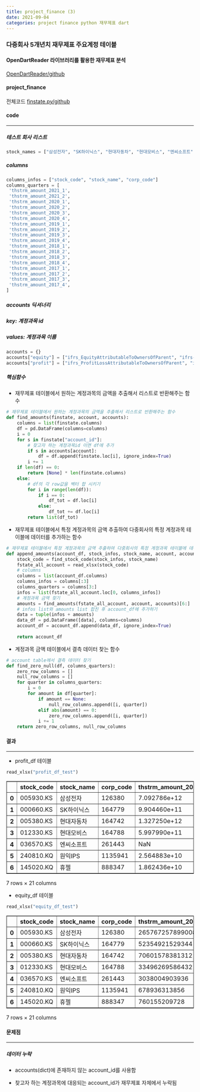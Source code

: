 ```yaml
---
title: project_finance (3)
date: 2021-09-04
categories: project finance python 재무제표 dart
---
```

### 다중회사 5개년치 재무제표 주요계정 테이블  

#### OpenDartReader 라이브러리를 활용한 재무제표 분석    
[OpenDartReader/github](https://github.com/FinanceData/OpenDartReader)  
  
#### project_finance
전체코드 [finstate.py/github](https://github.com/yeonseo-Jung/project_finance/blob/aca4af282fedc2452e5f95f44f3d58ab07d4f09a/finstate.py)

#### code
___
##### 테스트 회사 리스트
```python
stock_names = ["삼성전자", "SK하이닉스", "현대자동차", "현대모비스", "엔씨소프트", "원익IPS", "휴젤"]
```
##### columns
```python
columns_infos = ["stock_code", "stock_name", "corp_code"]
columns_quarters = [
 'thstrm_amount_2021_1',
 'thstrm_amount_2021_2',
 'thstrm_amount_2020_1',
 'thstrm_amount_2020_2',
 'thstrm_amount_2020_3',
 'thstrm_amount_2020_4',
 'thstrm_amount_2019_1',
 'thstrm_amount_2019_2',
 'thstrm_amount_2019_3',
 'thstrm_amount_2019_4',
 'thstrm_amount_2018_1',
 'thstrm_amount_2018_2',
 'thstrm_amount_2018_3',
 'thstrm_amount_2018_4',
 'thstrm_amount_2017_1',
 'thstrm_amount_2017_2',
 'thstrm_amount_2017_3',
 'thstrm_amount_2017_4',
]
```  

##### accounts 딕셔너리
##### key: 계정과목 id 
##### values: 계정과목 이름
```python
accounts = {}
accounts["equity"] = ["ifrs_EquityAttributableToOwnersOfParent", "ifrs-full_EquityAttributableToOwnersOfParent"]
accounts["profit"] = ["ifrs_ProfitLossAttributableToOwnersOfParent", "ifrs-full_ProfitLossAttributableToOwnersOfParent"]
```

##### 핵심함수  

* 재무제표 테이블에서 원하는 계정과목의 금액을 추출해서 리스트로 반환해주는 함수
```python
# 재무제표 테이블에서 원하는 계정과목의 금액을 추출해서 리스트로 반환해주는 함수
def find_amounts(finstate, account, accounts):
    columns = list(finstate.columns)
    df = pd.DataFrame(columns=columns)
    i = 0
    for s in finstate["account_id"]:
        # 찾고자 하는 계정과목id 이면 df에 추가 
        if s in accounts[account]:
            df = df.append(finstate.loc[i], ignore_index=True)
        i += 1
    if len(df) == 0:
        return [None] * len(finstate.columns)
    else:
        # df의 각 row값을 벡터 합 시키기
        for i in range(len(df)):
            if i == 0:
                df_tot = df.loc[i]
            else:
                df_tot += df.loc[i]
        return list(df_tot)
```  
  
  
* 재무제표 테이블에서 특정 계정과목의 금액 추출하여 다중회사의 특정 계정과목 테이블에 데이터를 추가하는 함수
```python
# 재무제표 테이블에서 특정 계정과목의 금액 추출하여 다중회사의 특정 계정과목 테이블에 데이터를 추가하는 함수
def append_amounts(account_df, stock_infos, stock_name, account, accounts): 
    stock_code = find_stock_code(stock_infos, stock_name)
    fstate_all_account = read_xlsx(stock_code)
    # columns
    columns = list(account_df.columns)
    columns_infos = columns[:3]
    columns_quarters = columns[3:]
    infos = list(fstate_all_account.loc[0, columns_infos])
    # 계정과목 금액 찾기
    amounts = find_amounts(fstate_all_account, account, accounts)[6:]
    # infos list와 amounts list 합친 후 account_df에 추가하기 
    data = tuple(infos + amounts)
    data_df = pd.DataFrame([data], columns=columns)
    account_df = account_df.append(data_df, ignore_index=True)
    
    return account_df
```
  
  
* 계정과목 금액 테이블에서 결측 데이터 찾는 함수  
```python
# account table에서 결측 데이터 찾기 
def find_zero_null(df, columns_quarters):
    zero_row_columns = []
    null_row_columns = []
    for quarter in columns_quarters:
        i = 0
        for amount in df[quarter]:
            if amount == None:
                null_row_columns.append([i, quarter])
            elif abs(amount) == 0:
                zero_row_columns.append([i, quarter])
            i += 1
    return zero_row_columns, null_row_columns
```
  
  
#### 결과
___  
  
  
* profit_df 테이블
```python
read_xlsx("profit_df_test")
```  
<div>
<style scoped>
    .dataframe tbody tr th:only-of-type {
        vertical-align: middle;
    }

    .dataframe tbody tr th {
        vertical-align: top;
    }

    .dataframe thead th {
        text-align: right;
    }
</style>
<table border="1" class="dataframe">
  <thead>
    <tr style="text-align: right;">
      <th></th>
      <th>stock_code</th>
      <th>stock_name</th>
      <th>corp_code</th>
      <th>thstrm_amount_2021_1</th>
      <th>thstrm_amount_2021_2</th>
      <th>thstrm_amount_2020_1</th>
      <th>thstrm_amount_2020_2</th>
      <th>thstrm_amount_2020_3</th>
      <th>thstrm_amount_2020_4</th>
      <th>thstrm_amount_2019_1</th>
      <th>...</th>
      <th>thstrm_amount_2019_3</th>
      <th>thstrm_amount_2019_4</th>
      <th>thstrm_amount_2018_1</th>
      <th>thstrm_amount_2018_2</th>
      <th>thstrm_amount_2018_3</th>
      <th>thstrm_amount_2018_4</th>
      <th>thstrm_amount_2017_1</th>
      <th>thstrm_amount_2017_2</th>
      <th>thstrm_amount_2017_3</th>
      <th>thstrm_amount_2017_4</th>
    </tr>
  </thead>
  <tbody>
    <tr>
      <th>0</th>
      <td>005930.KS</td>
      <td>삼성전자</td>
      <td>126380</td>
      <td>7.092786e+12</td>
      <td>9.450676e+12</td>
      <td>4.889599e+12</td>
      <td>5.488964e+12</td>
      <td>9.266815e+12</td>
      <td>1.682403e+13</td>
      <td>5.107490e+12</td>
      <td>...</td>
      <td>6.105039e+12</td>
      <td>1.540002e+13</td>
      <td>1.161183e+13</td>
      <td>1.098155e+13</td>
      <td>1.296743e+13</td>
      <td>3.092345e+13</td>
      <td>7.488532e+12</td>
      <td>1.079994e+13</td>
      <td>1.103977e+13</td>
      <td>3.030480e+13</td>
    </tr>
    <tr>
      <th>1</th>
      <td>000660.KS</td>
      <td>SK하이닉스</td>
      <td>164779</td>
      <td>9.904460e+11</td>
      <td>1.984515e+12</td>
      <td>6.481540e+11</td>
      <td>1.262890e+12</td>
      <td>1.077262e+12</td>
      <td>3.677840e+12</td>
      <td>1.102753e+12</td>
      <td>...</td>
      <td>4.932010e+11</td>
      <td>1.520087e+12</td>
      <td>3.120254e+12</td>
      <td>4.329947e+12</td>
      <td>4.693620e+12</td>
      <td>1.084649e+13</td>
      <td>1.897969e+12</td>
      <td>2.468544e+12</td>
      <td>3.054248e+12</td>
      <td>7.587264e+12</td>
    </tr>
    <tr>
      <th>2</th>
      <td>005380.KS</td>
      <td>현대자동차</td>
      <td>164742</td>
      <td>1.327250e+12</td>
      <td>1.761887e+12</td>
      <td>4.633140e+11</td>
      <td>2.273860e+11</td>
      <td>-3.360610e+11</td>
      <td>1.760497e+12</td>
      <td>8.294770e+11</td>
      <td>...</td>
      <td>4.269110e+11</td>
      <td>2.553138e+12</td>
      <td>6.680140e+11</td>
      <td>7.005990e+11</td>
      <td>2.692450e+11</td>
      <td>1.238839e+12</td>
      <td>0.000000e+00</td>
      <td>0.000000e+00</td>
      <td>8.523710e+11</td>
      <td>3.180453e+12</td>
    </tr>
    <tr>
      <th>3</th>
      <td>012330.KS</td>
      <td>현대모비스</td>
      <td>164788</td>
      <td>5.997990e+11</td>
      <td>6.665550e+11</td>
      <td>3.484440e+11</td>
      <td>2.342050e+11</td>
      <td>3.897160e+11</td>
      <td>1.139430e+12</td>
      <td>4.829500e+11</td>
      <td>...</td>
      <td>5.771670e+11</td>
      <td>1.713503e+12</td>
      <td>4.665010e+11</td>
      <td>5.530600e+11</td>
      <td>4.488280e+11</td>
      <td>1.439976e+12</td>
      <td>7.611780e+11</td>
      <td>4.812400e+11</td>
      <td>4.821620e+11</td>
      <td>1.085990e+12</td>
    </tr>
    <tr>
      <th>4</th>
      <td>036570.KS</td>
      <td>엔씨소프트</td>
      <td>261443</td>
      <td>NaN</td>
      <td>NaN</td>
      <td>NaN</td>
      <td>NaN</td>
      <td>NaN</td>
      <td>NaN</td>
      <td>NaN</td>
      <td>...</td>
      <td>NaN</td>
      <td>NaN</td>
      <td>NaN</td>
      <td>NaN</td>
      <td>NaN</td>
      <td>NaN</td>
      <td>NaN</td>
      <td>NaN</td>
      <td>NaN</td>
      <td>NaN</td>
    </tr>
    <tr>
      <th>5</th>
      <td>240810.KQ</td>
      <td>원익IPS</td>
      <td>1135941</td>
      <td>2.564883e+10</td>
      <td>7.599476e+10</td>
      <td>1.376603e+10</td>
      <td>3.542319e+10</td>
      <td>8.727212e+10</td>
      <td>1.054670e+10</td>
      <td>4.977547e+09</td>
      <td>...</td>
      <td>1.501040e+09</td>
      <td>4.136163e+10</td>
      <td>2.459296e+10</td>
      <td>3.156078e+10</td>
      <td>3.701010e+10</td>
      <td>4.985029e+10</td>
      <td>2.488083e+10</td>
      <td>3.673446e+10</td>
      <td>2.166335e+10</td>
      <td>7.370123e+10</td>
    </tr>
    <tr>
      <th>6</th>
      <td>145020.KQ</td>
      <td>휴젤</td>
      <td>888347</td>
      <td>1.862436e+10</td>
      <td>1.469514e+10</td>
      <td>6.001495e+09</td>
      <td>1.437236e+10</td>
      <td>9.823475e+09</td>
      <td>3.216862e+10</td>
      <td>1.379860e+10</td>
      <td>...</td>
      <td>1.000559e+10</td>
      <td>3.460651e+10</td>
      <td>1.943144e+10</td>
      <td>1.461857e+10</td>
      <td>2.277522e+10</td>
      <td>4.696118e+10</td>
      <td>0.000000e+00</td>
      <td>0.000000e+00</td>
      <td>1.720762e+10</td>
      <td>5.561952e+10</td>
    </tr>
  </tbody>
</table>
<p>7 rows × 21 columns</p>
</div>  
  
* equity_df 테이블

```python
read_xlsx("equity_df_test")
```




<div>
<style scoped>
    .dataframe tbody tr th:only-of-type {
        vertical-align: middle;
    }

    .dataframe tbody tr th {
        vertical-align: top;
    }

    .dataframe thead th {
        text-align: right;
    }
</style>
<table border="1" class="dataframe">
  <thead>
    <tr style="text-align: right;">
      <th></th>
      <th>stock_code</th>
      <th>stock_name</th>
      <th>corp_code</th>
      <th>thstrm_amount_2021_1</th>
      <th>thstrm_amount_2021_2</th>
      <th>thstrm_amount_2020_1</th>
      <th>thstrm_amount_2020_2</th>
      <th>thstrm_amount_2020_3</th>
      <th>thstrm_amount_2020_4</th>
      <th>thstrm_amount_2019_1</th>
      <th>...</th>
      <th>thstrm_amount_2019_3</th>
      <th>thstrm_amount_2019_4</th>
      <th>thstrm_amount_2018_1</th>
      <th>thstrm_amount_2018_2</th>
      <th>thstrm_amount_2018_3</th>
      <th>thstrm_amount_2018_4</th>
      <th>thstrm_amount_2017_1</th>
      <th>thstrm_amount_2017_2</th>
      <th>thstrm_amount_2017_3</th>
      <th>thstrm_amount_2017_4</th>
    </tr>
  </thead>
  <tbody>
    <tr>
      <th>0</th>
      <td>005930.KS</td>
      <td>삼성전자</td>
      <td>126380</td>
      <td>265767257899008</td>
      <td>274160529965056</td>
      <td>258481768628224</td>
      <td>261745373347840</td>
      <td>267942138740736</td>
      <td>267670331064320</td>
      <td>245499810545664</td>
      <td>...</td>
      <td>255403451482112</td>
      <td>254915469377536</td>
      <td>215884501090304</td>
      <td>225671422935040</td>
      <td>234476374327296</td>
      <td>240068992172032</td>
      <td>183119604875264</td>
      <td>193654455009280</td>
      <td>203504408854528</td>
      <td>207213415104512</td>
    </tr>
    <tr>
      <th>1</th>
      <td>000660.KS</td>
      <td>SK하이닉스</td>
      <td>164779</td>
      <td>52354921529344</td>
      <td>54850368831488</td>
      <td>48231010533376</td>
      <td>49382862880768</td>
      <td>50479073591296</td>
      <td>51888540090368</td>
      <td>47159835623424</td>
      <td>...</td>
      <td>48253965959168</td>
      <td>47928416665600</td>
      <td>36371829882880</td>
      <td>40771700916224</td>
      <td>43484018900992</td>
      <td>46845720002560</td>
      <td>25162328047616</td>
      <td>27757134217216</td>
      <td>30896684007424</td>
      <td>33815279960064</td>
    </tr>
    <tr>
      <th>2</th>
      <td>005380.KS</td>
      <td>현대자동차</td>
      <td>164742</td>
      <td>70601578381312</td>
      <td>72723250282496</td>
      <td>69438925701120</td>
      <td>69654412263424</td>
      <td>69053146202112</td>
      <td>69480633860096</td>
      <td>68185340510208</td>
      <td>...</td>
      <td>69840668721152</td>
      <td>70065802182656</td>
      <td>68905540255744</td>
      <td>69261296926720</td>
      <td>68918907502592</td>
      <td>67973968560128</td>
      <td>66602066247680</td>
      <td>68356673634304</td>
      <td>69140429668352</td>
      <td>69103482044416</td>
    </tr>
    <tr>
      <th>3</th>
      <td>012330.KS</td>
      <td>현대모비스</td>
      <td>164788</td>
      <td>33496269586432</td>
      <td>34134032384000</td>
      <td>32547620782080</td>
      <td>32781597933568</td>
      <td>33127330217984</td>
      <td>33252668604416</td>
      <td>30983988445184</td>
      <td>...</td>
      <td>32363413241856</td>
      <td>32330018193408</td>
      <td>29412735057920</td>
      <td>30095848767488</td>
      <td>30340605280256</td>
      <td>30630494601216</td>
      <td>28456159019008</td>
      <td>29261131939840</td>
      <td>29868234375168</td>
      <td>29295405694976</td>
    </tr>
    <tr>
      <th>4</th>
      <td>036570.KS</td>
      <td>엔씨소프트</td>
      <td>261443</td>
      <td>3038004903936</td>
      <td>3134575869952</td>
      <td>2593551286272</td>
      <td>2775932993536</td>
      <td>3210856628224</td>
      <td>3141584289792</td>
      <td>2376113848320</td>
      <td>...</td>
      <td>2462692933632</td>
      <td>2499168174080</td>
      <td>2532326506496</td>
      <td>2664293466112</td>
      <td>2482215845888</td>
      <td>2367717113856</td>
      <td>1814119186432</td>
      <td>2188696354816</td>
      <td>2447746269184</td>
      <td>2721242677248</td>
    </tr>
    <tr>
      <th>5</th>
      <td>240810.KQ</td>
      <td>원익IPS</td>
      <td>1135941</td>
      <td>678936313856</td>
      <td>755790053376</td>
      <td>579267723264</td>
      <td>614530088960</td>
      <td>702146543616</td>
      <td>663027843072</td>
      <td>526018707456</td>
      <td>...</td>
      <td>552337408000</td>
      <td>566554132480</td>
      <td>289167081472</td>
      <td>338846351360</td>
      <td>375512694784</td>
      <td>369216487424</td>
      <td>243022430208</td>
      <td>279915921408</td>
      <td>301857701888</td>
      <td>313468387328</td>
    </tr>
    <tr>
      <th>6</th>
      <td>145020.KQ</td>
      <td>휴젤</td>
      <td>888347</td>
      <td>760155209728</td>
      <td>776661172224</td>
      <td>708633755648</td>
      <td>726264578048</td>
      <td>737391935488</td>
      <td>746673537024</td>
      <td>735421661184</td>
      <td>...</td>
      <td>709576491008</td>
      <td>699495546880</td>
      <td>721645338624</td>
      <td>735678627840</td>
      <td>744941879296</td>
      <td>727719936000</td>
      <td>272907010048</td>
      <td>296767848448</td>
      <td>689262559232</td>
      <td>695710384128</td>
    </tr>
  </tbody>
</table>
<p>7 rows × 21 columns</p>
</div>

#### 문제점
___
##### 데이터 누락

* accounts(dict)에 존재하지 않는 account_id를 사용함  

* 찾고자 하는 계정과목에 대응되는 account_id가 재무제표 자체에서 누락됨




